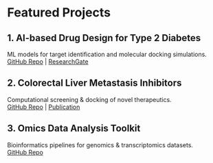 # Featured Projects

## 1. AI-based Drug Design for Type 2 Diabetes  
ML models for target identification and molecular docking simulations.  
[GitHub Repo](https://github.com/hossein-noorollahi/Diabetes) | [ResearchGate](#)

## 2. Colorectal Liver Metastasis Inhibitors  
Computational screening & docking of novel therapeutics.  
[GitHub Repo](#) | [Publication](#)

## 3. Omics Data Analysis Toolkit  
Bioinformatics pipelines for genomics & transcriptomics datasets.  
[GitHub Repo](#)
